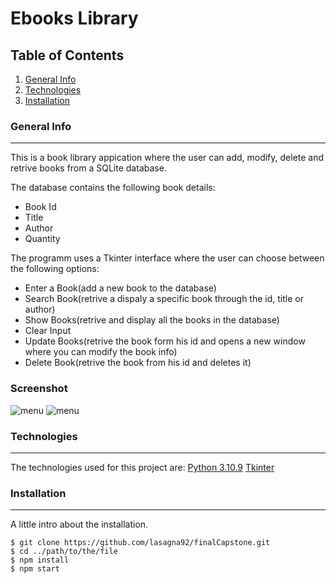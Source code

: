 # Ebooks Library
## Table of Contents
1. [General Info](#general-info)
2. [Technologies](#technologies)
3. [Installation](#installation)
### General Info
***
This is a book library appication where the user can add, modify, delete and retrive books from a SQLite database.

The database contains the following book details:
* Book Id
* Title
* Author
* Quantity

The programm uses a Tkinter interface where the user can choose between the following options:
* Enter a Book(add a new book to the database)
* Search Book(retrive a dispaly a specific book through the id, title or author)
* Show Books(retrive and display all the books in the database)
* Clear Input
* Update Books(retrive the book form his id and opens a new window where you can modify the book info) 
* Delete Book(retrive the book from his id and deletes it)
### Screenshot
![menu](https://github.com/lasagna92/Projects/blob/main/2023-01-29.png)
![menu](https://github.com/lasagna92/Projects/blob/main/2023-01-29.png)

### Technologies
***
The technologies used for this project are:
[Python 3.10.9](https://www.python.org/downloads/release/python-3109/)
[Tkinter](https://docs.python.org/3/library/tkinter.html)


### Installation
***
A little intro about the installation. 
```
$ git clone https://github.com/lasagna92/finalCapstone.git
$ cd ../path/to/the/file
$ npm install
$ npm start
```
